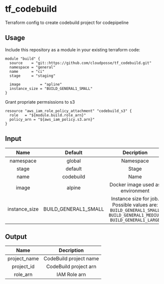 # tf_codebuild

Terraform config to create codebuild project for codepipeline

## Usage

Include this repository as a module in your existing terraform code:

```
module "build" {
  source    = "git::https://github.com/cloudposse/tf_codebuild.git"
  namespace = "general"
  name      = "ci"
  stage     = "staging"

  image         = "apline"
  instance_size = "BUILD_GENERAL1_SMALL"
}
```

Grant propriate permsissions to s3

```
resource "aws_iam_role_policy_attachment" "codebuild_s3" {
  role   = "${module.build.role_arn}"
  policy_arn = "${aws_iam_policy.s3.arn}"
}
```

## Input

|      Name     |        Default       |                                                    Decription                                                    |
|:-------------:|:--------------------:|:----------------------------------------------------------------------------------------------------------------:|
|   namespace   |        global        |                                                     Namespace                                                    |
|     stage     |        default       |                                                      Stage                                                       |
|      name     |       codebuild      |                                                       Name                                                       |
|     image     |        alpine        |                                         Docker image used as environment                                         |
| instance_size | BUILD_GENERAL1_SMALL |  Instance size for job.  Possible values are: ```BUILD_GENERAL1_SMALL``` ```BUILD_GENERAL1_MEDIUM``` ```BUILD_GENERAL1_LARGE```|

## Output

|     Name     |       Decription       |
|:------------:|:----------------------:|
| project_name | CodeBuild project name |
|  project_id  |  CodeBuild project arn |
|   role_arn   |      IAM Role arn      |
